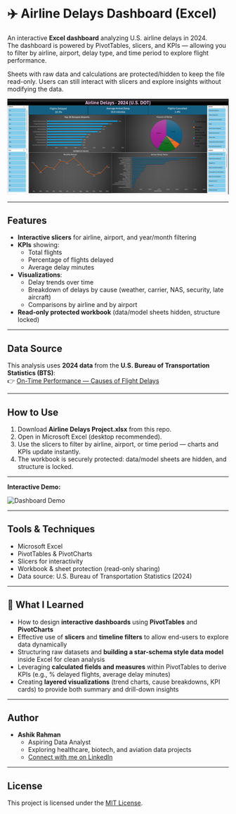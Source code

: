 # ✈️ Airline Delays Dashboard (Excel)

An interactive **Excel dashboard** analyzing U.S. airline delays in 2024.  
The dashboard is powered by PivotTables, slicers, and KPIs — allowing you to filter by airline, airport, delay type, and time period to explore flight performance.

Sheets with raw data and calculations are protected/hidden to keep the file read-only. Users can still interact with slicers and explore insights without modifying the data.

![Dashboard Preview](assets/Dashboard-Screenshot.png)

---

##  Features

- **Interactive slicers** for airline, airport, and year/month filtering  
- **KPIs** showing:
  - Total flights  
  - Percentage of flights delayed  
  - Average delay minutes  
- **Visualizations**:
  - Delay trends over time  
  - Breakdown of delays by cause (weather, carrier, NAS, security, late aircraft)  
  - Comparisons by airline and by airport  
- **Read-only protected workbook** (data/model sheets hidden, structure locked)  

---

##  Data Source

This analysis uses **2024 data** from the **U.S. Bureau of Transportation Statistics (BTS)**:  
👉 [On-Time Performance — Causes of Flight Delays](https://www.transtats.bts.gov/ot_delay/ot_delaycause1.asp)  

---

##  How to Use

1. Download **Airline Delays Project.xlsx** from this repo.  
2. Open in Microsoft Excel (desktop recommended).  
3. Use the slicers to filter by airline, airport, or time period — charts and KPIs update instantly.  
4. The workbook is securely protected: data/model sheets are hidden, and structure is locked.  

---

**Interactive Demo:**

![Dashboard Demo](assets/Dashboard-GIF.gif)

---

##  Tools & Techniques

- Microsoft Excel  
- PivotTables & PivotCharts  
- Slicers for interactivity  
- Workbook & sheet protection (read-only sharing)  
- Data source: U.S. Bureau of Transportation Statistics (2024)  

---

## 🧠 What I Learned  

- How to design **interactive dashboards** using **PivotTables** and **PivotCharts**  
- Effective use of **slicers** and **timeline filters** to allow end-users to explore data dynamically  
- Structuring raw datasets and **building a star-schema style data model** inside Excel for clean analysis  
- Leveraging **calculated fields and measures** within PivotTables to derive KPIs (e.g., % delayed flights, average delay minutes)  
- Creating **layered visualizations** (trend charts, cause breakdowns, KPI cards) to provide both summary and drill-down insights  

---

##  Author

- **Ashik Rahman**  
  - Aspiring Data Analyst
  - Exploring healthcare, biotech, and aviation data projects  
  - [Connect with me on LinkedIn](https://www.linkedin.com/in/ashik-rahman-998364379/)  

---

##  License

This project is licensed under the [MIT License](LICENSE).
